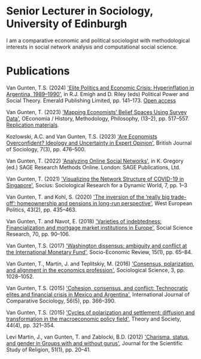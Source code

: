 # Senior Lecturer in Sociology, University of Edinburgh

I am a comparative economic and political sociologist with methodological interests in social network analysis and computational social science.

# Publications

Van Gunten, T.S. (2024) ['Elite Politics and Economic Crisis: Hyperinflation in Argentina, 1989–1990'](https://doi.org/10.1108/S0198-871920240000041006), in R.J. Emigh and D. Riley (eds) Political Power and Social Theory. Emerald Publishing Limited, pp. 141–173. [Open access](https://www.research.ed.ac.uk/en/publications/elite-politics-and-economic-crisis-hyperinflation-in-argentina-19)

Van Gunten, T. (2023) ['Mapping Economists’ Belief Spaces Using Survey Data'](https://doi.org/10.4000/oeconomia.15158), OEconomia / History, Methodology, Philosophy, (13–2), pp. 517–557. [Replication materials](https://osf.io/hse9p/).

Kozlowski, A.C. and Van Gunten, T.S. (2023) ['Are Economists Overconfident? Ideology and Uncertainty in Expert Opinion'](https://onlinelibrary.wiley.com/doi/10.1111/1468-4446.13001), British Journal of Sociology, 7(3), pp. 476–500.

Van Gunten, T. (2022) ['Analyzing Online Social Networks'](https://methods.sagepub.com/how-to-guide/analyzing-online-social-networks), in K. Gregory (ed.) SAGE Research Methods Online. London: SAGE Publications, Ltd.

Van Gunten, T. (2021) ['Visualizing the Network Structure of COVID-19 in Singapore'](https://doi.org/10.1177/23780231211000171), Socius: Sociological Research for a Dynamic World, 7, pp. 1–3

Van Gunten, T. and Kohl, S. (2020) ['The inversion of the ‘really big trade-off’: homeownership and pensions in long-run perspective'](https://doi.org/10.1080/01402382.2019.1609285), West European Politics, 43(2), pp. 435–463.

Van Gunten, T. and Navot, E. (2018) ['Varieties of indebtedness: Financialization and mortgage market institutions in Europe'](https://doi.org/10.1016/j.ssresearch.2017.11.005), Social Science Research, 70, pp. 90–106.

Van Gunten, T.S. (2017) ['Washington dissensus: ambiguity and conflict at the International Monetary Fund'](https://doi.org/10.1093/ser/mwv032), Socio-Economic Review, 15(1), pp. 65–84.

Van Gunten, T., Martin, J. and Teplitskiy, M. (2016) ['Consensus, polarization, and alignment in the economics profession'](https://doi.org/10.15195/v3.a45), Sociological Science, 3, pp. 1028–1052.

Van Gunten, T.S. (2015) ['Cohesion, consensus, and conflict: Technocratic elites and financial crisis in Mexico and Argentina'](https://doi.org/10.1177/0020715215626238), International Journal of Comparative Sociology, 56(5), pp. 366–390.

Van Gunten, T.S. (2015) ['Cycles of polarization and settlement: diffusion and transformation in the macroeconomic policy field'](https://doi.org/10.1007/s11186-015-9253-8), Theory and Society, 44(4), pp. 321–354.

Levi Martin, J., van Gunten, T. and Zablocki, B.D. (2012) ['Charisma, status, and gender in Groups with and without gurus'](https://doi.org/10.1111/j.1468-5906.2011.01633.x), Journal for the Scientific Study of Religion, 51(1), pp. 20–41.







